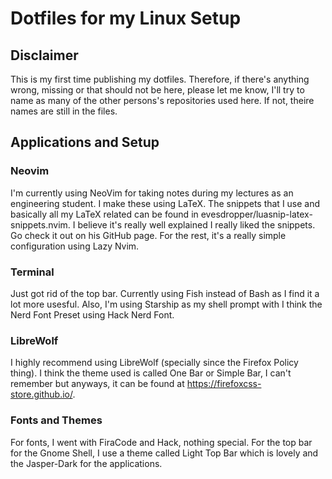 # Dotfiles for my Linux Setup
## Disclaimer
This is my first time publishing my dotfiles. Therefore, if there's anything wrong, missing or that should not be here, please let me know, I'll try to name as many
of the other persons's repositories used here. If not, theire names are still in the files.
## Applications and Setup
### Neovim
I'm currently using NeoVim for taking notes during my lectures as an engineering student. I make these using LaTeX. The snippets that I use
and basically all my LaTeX related can be found in evesdropper/luasnip-latex-snippets.nvim. I believe it's really well explained I really liked
the snippets. Go check it out on his GitHub page. For the rest, it's a really simple configuration using Lazy Nvim. 
### Terminal
Just got rid of the top bar. Currently using Fish instead of Bash as I find it a lot more usesful. Also, I'm using Starship as my shell prompt with I think the Nerd Font Preset 
using Hack Nerd Font.
### LibreWolf
I highly recommend using LibreWolf (specially since the Firefox Policy thing). I think the theme used is called One Bar or Simple Bar, I can't remember but anyways, it can be found at 
https://firefoxcss-store.github.io/. 
### Fonts and Themes
For fonts, I went with FiraCode and Hack, nothing special. For the top bar for the Gnome Shell, I use a theme called Light Top Bar which is lovely and the Jasper-Dark for the applications.
